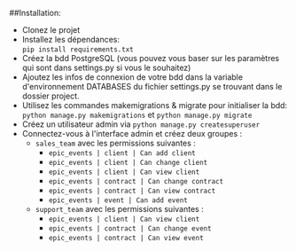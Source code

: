 ##Installation:
- Clonez le projet  
- Installez les dépendances:  
`pip install requirements.txt`
- Créez la bdd PostgreSQL (vous pouvez vous baser sur les paramètres qui sont dans settings.py si vous le souhaitez)
- Ajoutez les infos de connexion de votre bdd dans la variable d'environnement
  DATABASES du fichier settings.py se trouvant dans le dossier project.
- Utilisez les commandes makemigrations & migrate pour initialiser la bdd:
  `python manage.py makemigrations` et `python manage.py migrate`
- Créez un utilisateur admin via `python manage.py createsuperuser`
- Connectez-vous à l'interface admin et créez deux groupes :
  - `sales_team` avec les permissions suivantes :
    - `epic_events | client | Can add client`
    - `epic_events | client | Can change client`
    - `epic_events | client | Can view client`
    - `epic_events | contract | Can change contract`
    - `epic_events | contract | Can view contract`
    - `epic_events | event | Can add event`
  - `support_team` avec les permissions suivantes :
    - `epic_events | client | Can view client`
    - `epic_events | contract | Can change event`
    - `epic_events | contract | Can view event`


